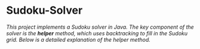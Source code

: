# Sudoku-Solver
*This project implements a Sudoku solver in Java. The key component of the solver is the **helper** method, which uses backtracking to fill in the Sudoku grid. Below is a detailed explanation of the helper method.*
